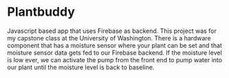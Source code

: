 # Plantbuddy
Javascript based app that uses Firebase as backend. This project was for my capstone class at the University of Washington. 
There is a hardware component that has a moisture sensor where your plant can be set and that moisture sensor data gets fed to our Firebase backend. 
If the moisture level is low ever, we can activate the pump from the front end to pump water into our plant until the moisture level is back to baseline.
